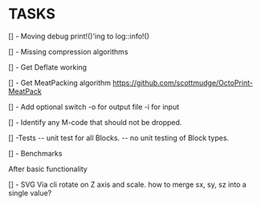 # TASKS

[] - Moving debug print!()'ing to log::info!()

[] - Missing compression algorithms

[] - Get Deflate working

[] - Get MeatPacking algorithm
    <https://github.com/scottmudge/OctoPrint-MeatPack>

[] - Add optional switch -o for output file -i for input

[] - Identify any M-code that should not be dropped.

[] -Tests
     -- unit test for all Blocks.
     -- no unit testing of Block types.

[] - Benchmarks

After basic functionality

[] - SVG Via cli rotate on Z axis and scale.
     how to merge sx, sy, sz into a single value?
